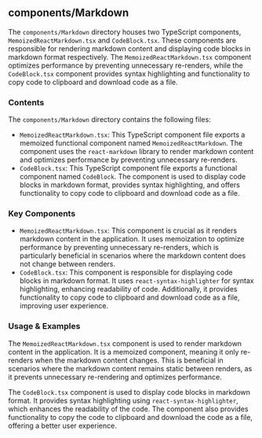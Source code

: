 
## components/Markdown

The `components/Markdown` directory houses two TypeScript components, `MemoizedReactMarkdown.tsx` and `CodeBlock.tsx`. These components are responsible for rendering markdown content and displaying code blocks in markdown format respectively. The `MemoizedReactMarkdown.tsx` component optimizes performance by preventing unnecessary re-renders, while the `CodeBlock.tsx` component provides syntax highlighting and functionality to copy code to clipboard and download code as a file.

### Contents

The `components/Markdown` directory contains the following files:

- `MemoizedReactMarkdown.tsx`: This TypeScript component file exports a memoized functional component named `MemoizedReactMarkdown`. The component uses the `react-markdown` library to render markdown content and optimizes performance by preventing unnecessary re-renders.
- `CodeBlock.tsx`: This TypeScript component file exports a functional component named `CodeBlock`. The component is used to display code blocks in markdown format, provides syntax highlighting, and offers functionality to copy code to clipboard and download code as a file.

### Key Components

- `MemoizedReactMarkdown.tsx`: This component is crucial as it renders markdown content in the application. It uses memoization to optimize performance by preventing unnecessary re-renders, which is particularly beneficial in scenarios where the markdown content does not change between renders.
- `CodeBlock.tsx`: This component is responsible for displaying code blocks in markdown format. It uses `react-syntax-highlighter` for syntax highlighting, enhancing readability of code. Additionally, it provides functionality to copy code to clipboard and download code as a file, improving user experience.

### Usage & Examples

The `MemoizedReactMarkdown.tsx` component is used to render markdown content in the application. It is a memoized component, meaning it only re-renders when the markdown content changes. This is beneficial in scenarios where the markdown content remains static between renders, as it prevents unnecessary re-rendering and optimizes performance.

The `CodeBlock.tsx` component is used to display code blocks in markdown format. It provides syntax highlighting using `react-syntax-highlighter`, which enhances the readability of the code. The component also provides functionality to copy the code to clipboard and download the code as a file, offering a better user experience.
